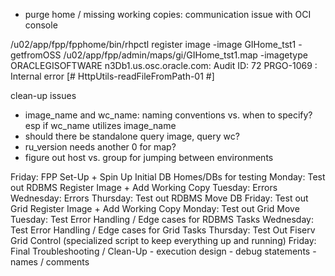- purge home / missing working copies: communication issue with OCI console

/u02/app/fpp/fpphome/bin/rhpctl register image -image GIHome_tst1 -getfromOSS /u02/app/fpp/admin/maps/gi/GIHome_tst1.map -imagetype ORACLEGISOFTWARE
n3Db1.us.osc.oracle.com: Audit ID: 72
PRGO-1069 : Internal error [# HttpUtils-readFileFromPath-01 #]


clean-up issues
- image_name and wc_name: naming conventions vs. when to specify? esp if wc_name utilizes image_name
- should there be standalone query image, query wc?
- ru_version needs another 0 for map?
- figure out host vs. group for jumping between environments


Friday: FPP Set-Up + Spin Up Initial DB Homes/DBs for testing
Monday: Test out RDBMS Register Image + Add Working Copy
Tuesday: Errors
Wednesday: Errors
Thursday: Test out RDBMS Move DB
Friday: Test out Grid Register Image + Add Working Copy
Monday: Test out Grid Move
Tuesday: Test Error Handling / Edge cases for RDBMS Tasks
Wednesday:  Test Error Handling / Edge cases for Grid Tasks
Thursday: Test Out Fiserv Grid Control (specialized script to keep everything up and running)
Friday: Final Troubleshooting / Clean-Up
    - execution design
    - debug statements
    - names / comments


